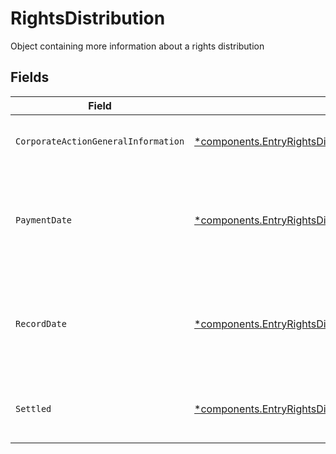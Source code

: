 # RightsDistribution

Object containing more information about a rights distribution


## Fields

| Field                                                                                                                                                       | Type                                                                                                                                                        | Required                                                                                                                                                    | Description                                                                                                                                                 | Example                                                                                                                                                     |
| ----------------------------------------------------------------------------------------------------------------------------------------------------------- | ----------------------------------------------------------------------------------------------------------------------------------------------------------- | ----------------------------------------------------------------------------------------------------------------------------------------------------------- | ----------------------------------------------------------------------------------------------------------------------------------------------------------- | ----------------------------------------------------------------------------------------------------------------------------------------------------------- |
| `CorporateActionGeneralInformation`                                                                                                                         | [*components.EntryRightsDistributionCorporateActionGeneralInformation](../../models/components/entryrightsdistributioncorporateactiongeneralinformation.md) | :heavy_minus_sign:                                                                                                                                          | Common fields for corporate actions                                                                                                                         |                                                                                                                                                             |
| `PaymentDate`                                                                                                                                               | [*components.EntryRightsDistributionPaymentDate](../../models/components/entryrightsdistributionpaymentdate.md)                                             | :heavy_minus_sign:                                                                                                                                          | The anticipated payment date at the depository.                                                                                                             | {<br/>"day": 14,<br/>"month": 5,<br/>"year": 2024<br/>}                                                                                                     |
| `RecordDate`                                                                                                                                                | [*components.EntryRightsDistributionRecordDate](../../models/components/entryrightsdistributionrecorddate.md)                                               | :heavy_minus_sign:                                                                                                                                          | The date on which positions are recorded in order to calculate entitlement                                                                                  | {<br/>"day": 14,<br/>"month": 5,<br/>"year": 2024<br/>}                                                                                                     |
| `Settled`                                                                                                                                                   | [*components.EntryRightsDistributionSettled](../../models/components/entryrightsdistributionsettled.md)                                                     | :heavy_minus_sign:                                                                                                                                          | Corresponds to the position's settled quantity                                                                                                              | {<br/>"value": "0.25"<br/>}                                                                                                                                 |